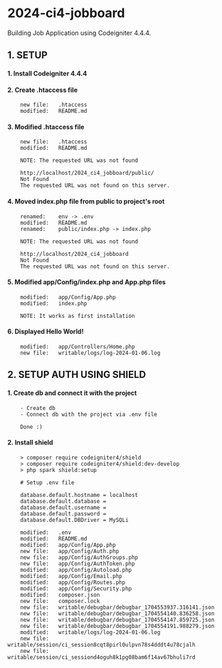 # 2024-ci4-jobboard
Building Job Application using Codeigniter 4.4.4.


## 1. SETUP

#### 1. Install Codeigniter 4.4.4

#### 2. Create .htaccess file

        new file:   .htaccess
        modified:   README.md

#### 3. Modified .htaccess file

        new file:   .htaccess
        modified:   README.md

        NOTE: The requested URL was not found

        http://localhost/2024_ci4_jobboard/public/
        Not Found
        The requested URL was not found on this server.

#### 4. Moved index.php file from public to project's root

        renamed:    env -> .env
        modified:   README.md
        renamed:    public/index.php -> index.php

        NOTE: The requested URL was not found

        http://localhost/2024_ci4_jobboard
        Not Found
        The requested URL was not found on this server.

#### 5. Modified app/Config/index.php and App.php files

        modified:   app/Config/App.php
        modified:   index.php

        NOTE: It works as first installation

#### 6. Displayed Hello World!

        modified:   app/Controllers/Home.php
        new file:   writable/logs/log-2024-01-06.log


## 2. SETUP AUTH USING SHIELD

#### 1. Create db and connect it with the project

        - Create db
        - Connect db with the project via .env file

        Done :)

#### 2. Install shield

        > composer require codeigniter4/shield
        > composer require codeigniter4/shield:dev-develop
        > php spark shield:setup

        # Setup .env file

		database.default.hostname = localhost
		database.default.database = 
		database.default.username = 
		database.default.password = 
		database.default.DBDriver = MySQLi

        modified:   .env
        modified:   README.md
        modified:   app/Config/App.php
        new file:   app/Config/Auth.php
        new file:   app/Config/AuthGroups.php
        new file:   app/Config/AuthToken.php
        modified:   app/Config/Autoload.php
        modified:   app/Config/Email.php
        modified:   app/Config/Routes.php
        modified:   app/Config/Security.php
        modified:   composer.json
        new file:   composer.lock
        new file:   writable/debugbar/debugbar_1704553937.316141.json
        new file:   writable/debugbar/debugbar_1704554140.836258.json
        new file:   writable/debugbar/debugbar_1704554147.859725.json
        new file:   writable/debugbar/debugbar_1704554191.988279.json
        modified:   writable/logs/log-2024-01-06.log
        new file:   writable/session/ci_session8cqt8pirl0ulpvn78s4dddt4u78cjalh
        new file:   writable/session/ci_sessiond4oguh8k1pg08bam6f14av67bhuli7rd